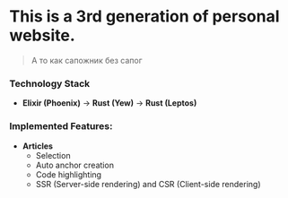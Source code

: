 # This is a 3rd generation of personal website.

> А то как сапожник без сапог

### Technology Stack
- **Elixir (Phoenix)** → **Rust (Yew)** → **Rust (Leptos)**

### Implemented Features:
- **Articles**
    - Selection
    - Auto anchor creation
    - Code highlighting
    - SSR (Server-side rendering) and CSR (Client-side rendering)